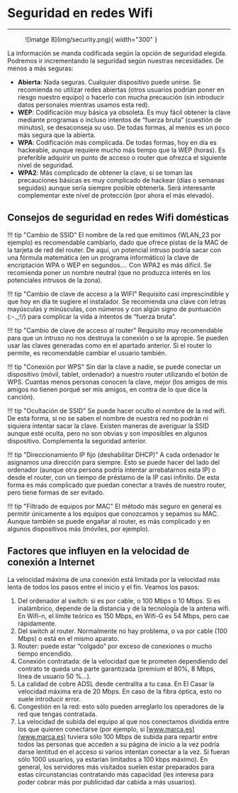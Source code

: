 # Seguridad en redes Wifi
---

<figure markdown>
  ![Imatge 8](img/security.png){ width="300" }
</figure>

La información se manda codificada según la opción de seguridad elegida. Podremos ir incrementando la seguridad según nuestras necesidades. De menos a más seguras:

- **Abierta**: Nada seguras. Cualquier dispositivo puede unirse. Se recomienda no utilizar redes abiertas (otros usuarios podrían poner en riesgo nuestro equipo) o hacerlo con mucha precaución (sin introducir datos personales mientras usamos esta red).
- **WEP**: Codificación muy básica ya obsoleta. Es muy fácil obtener la clave mediante programas o incluso intentos de “fuerza bruta” (cuestión de minutos), se desaconseja su uso. De todas formas, al menos es un poco más segura que la abierta.
- **WPA**: Codificación más complicada. De todas formas, hoy en día es hackeable, aunque requiere mucho más tiempo que la WEP (horas). Es preferible adquirir un punto de acceso o router que ofrezca el siguiente nivel de seguridad.
- **WPA2**: Más complicado de obtener la clave, si se toman las precauciones básicas es muy complicado de hackear (días o semanas seguidas) aunque sería siempre posible obtenerla. Será interesante complementar este nivel de protección (por ahora el más elevado). 


## Consejos de seguridad en redes Wifi domésticas

!!! tip "Cambio de SSID"
    El nombre de la red que emitimos (WLAN_23 por ejemplo) es recomendable cambiarlo, dado que ofrece pistas de la MAC de la tarjeta de red del router. De aquí, un potencial intruso podría sacar con una fórmula matemática (en un programa informático) la clave de encriptación WPA o WEP en segundos…. Con WPA2 es más difícil. Se recomienda poner un nombre neutral (que no produzca interés en los potenciales intrusos de la zona).


!!! tip "Cambio de clave de acceso a la WIFI"
    Requisito casi imprescindible y que hoy en día te sugiere el instalador. Se recomienda una clave con letras mayúsculas y minúsculas, con números y con algún signo de puntuación (:-.,;!/) para complicar la vida a intentos de “fuerza bruta”.

!!! tip "Cambio de clave de acceso al router"
    Requisito muy recomendable para que un intruso no nos destruya la conexión o se la apropie. Se pueden usar las claves generadas como en el apartado anterior. Si el router lo permite, es recomendable cambiar el usuario también.

!!! tip "Conexión por WPS"
    Sin dar la clave a nadie, se puede conectar un dispositivo (móvil, tablet, ordenador) a nuestro router utilizando el botón de WPS. Cuantas menos personas conocen la clave, mejor (los amigos de mis amigos no tienen porqué ser mis amigos, en contra de lo que dice la canción).

!!! tip "Ocultación de SSID"
    Se puede hacer oculto el nombre de la red wifi. De esta forma, si no se saben el nombre de nuestra red no podrán ni siquiera intentar sacar la clave. Existen maneras de averiguar la SSID aunque esté oculta, pero no son obvias y son imposibles en algunos dispositivo. Complementa la seguridad anterior.

!!! tip "Direccionamiento IP fijo (deshabilitar DHCP)"
    A cada ordenador le asignamos una dirección para siempre. Esto se puede hacer del lado del ordenador (aunque otra persona podría intentar arrebatarnos esta IP) o desde el router, con un tiempo de préstamo de la IP casi infinito. De esta forma es más complicado que puedan conectar a través de nuestro router, pero tiene formas de ser evitado.


!!! tip "Filtrado de equipos por MAC"
    El método más seguro en general es permitir únicamente a los equipos que conozcamos y sepamos su MAC. Aunque también se puede engañar al router, es más complicado y en algunos dispositivos más (móviles, por ejemplo).


## Factores que influyen en la velocidad de conexión a Internet

La velocidad máxima de una conexión está limitada por la velocidad más lenta de todos los pasos entre el inicio y el fin. Veamos los pasos: 

1. Del ordenador al switch: si es por cable, o 100 Mbps o 10 Mbps. Si es inalámbrico, depende de la distancia y de la tecnología de la antena wifi. En Wifi-n, el límite teórico es 150 Mbps, en Wifi-G es 54 Mbps, pero cae rápidamente. 
2. Del switch al router. Normalmente no hay problema, o va por cable (100 Mbps) o está en el mismo aparato. 
3. Router: puede estar “colgado” por exceso de conexiones o mucho tiempo encendido. 
4. Conexión contratada: de la velocidad que te prometen dependiendo del contrato te queda una parte garantizada (premium el 80%, 8 Mbps, línea de usuario 50 %...). 
5. La calidad de cobre ADSL desde centralita a tu casa. En El Casar la velocidad máxima era de 20 Mbps. En caso de la fibra óptica, esto no suele introducir error. 
6. Congestión en la red: esto sólo pueden arreglarlo los operadores de la red que tengas contratada. 
7. La velocidad de subida del equipo al que nos conectamos dividida entre los que quieren conectarse (por ejemplo, si [www.marca.es](www.marca.es) tuviera sólo 100 Mbps de subida para repartir entre todos las personas que acceden a su página de inicio a la vez podría darse lentitud en el acceso si varios intentan conectar a la vez. Si fueran sólo 1000 usuarios, ya estarían limitados a 100 kbps máximo). En general, los servidores más visitados suelen estar preparados para estas circunstancias contratando más capacidad (les interesa para poder cobrar más por publicidad dar cabida a más usuarios).